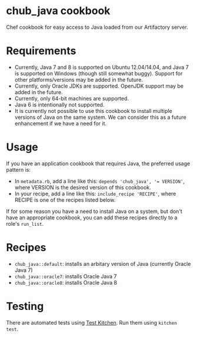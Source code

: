 # chub_java cookbook

Chef cookbook for easy access to Java loaded from our Artifactory server.

# Requirements

* Currently, Java 7 and 8 is supported on Ubuntu 12.04/14.04, and Java 7 is supported on Windows (though still somewhat buggy).  Support for other platforms/versions may be added in the future.
* Currently, only Oracle JDKs are supported.  OpenJDK support may be added in the future.
* Currently, only 64-bit machines are supported.
* Java 6 is intentionally not supported.
* It is currently not possible to use this cookbook to install multiple versions of Java on the same system.  We can consider this as a future enhancement if we have a need for it.

# Usage

If you have an application cookbook that requires Java, the preferred usage pattern is:

* In `metadata.rb`, add a line like this: `depends 'chub_java', '= VERSION'`, where VERSION is the desired version of this cookbook.
* In your recipe, add a line like this: `include_recipe 'RECIPE'`, where RECIPE is one of the recipes listed below.

If for some reason you have a need to install Java on a system, but don't have an appropriate cookbook, you can add these recipes directly to a role's `run_list`.

# Recipes

* `chub_java::default`: installs an arbitary version of Java (currently Oracle Java 7)
* `chub_java::oracle7`: installs Oracle Java 7
* `chub_java::oracle8`: installs Oracle Java 8

# Testing

There are automated tests using [Test Kitchen](http://kitchen.ci/).  Run them using `kitchen test`.

